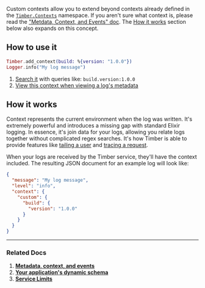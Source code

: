 Custom contexts allow you to extend beyond contexts already defined in the [`Timber.Contexts`](https://hexdocs.pm/timber/Timber.Contexts.html#content) namespace. If you aren't sure what context is, please read the ["Metdata, Context, and Events" doc](/docs/concepts/metadata-context-and-events). The [How it works](#how-it-works) section below also expands on this concept.


## How to use it

```elixir
Timber.add_context(build: %{version: "1.0.0"})
Logger.info("My log message")
```

1. [Search it](/docs/app/console/searching) with queries like: `build.version:1.0.0`
2. [View this context when viewing a log's metadata](/docs/app/console/view-metdata-and-context)


## How it works

Context represents the current environment when the log was written. It's extremely powerful and introduces a missing gap with standard Elixir logging. In essence, it's join data for your logs, allowing you relate logs together without complicated regex searches. It's how Timber is able to provide features like [tailing a user](/docs/app/console/tail-a-user) and [tracing a request](/docs/app/console/trace-http-requests).

When your logs are received by the Timber service, they'll have the context included. The resulting JSON document for an example log will look like:

```json
{
  "message": "My log message",
  "level": "info",
  "context": {
    "custom": {
      "build": {
        "version": "1.0.0"
      }
    }
  }
}
```

---

### Related Docs

1. [**Metadata, context, and events**](/docs/concepts/metadata-context-and-events)
2. [**Your application's dynamic schema**](/docs/concepts/application-schema)
3. [**Service Limits**](/docs/concepts/service-limits)
